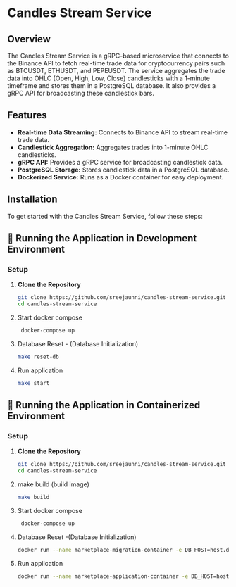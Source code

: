 
# Candles Stream Service

## Overview
The Candles Stream Service is a gRPC-based microservice that connects to the Binance API to fetch real-time trade data for cryptocurrency pairs such as BTCUSDT, ETHUSDT, and PEPEUSDT. The service aggregates the trade data into OHLC (Open, High, Low, Close) candlesticks with a 1-minute timeframe and stores them in a PostgreSQL database. It also provides a gRPC API for broadcasting these candlestick bars.

## Features
- **Real-time Data Streaming:** Connects to Binance API to stream real-time trade data.
- **Candlestick Aggregation:** Aggregates trades into 1-minute OHLC candlesticks.
- **gRPC API:** Provides a gRPC service for broadcasting candlestick data.
- **PostgreSQL Storage:** Stores candlestick data in a PostgreSQL database.
- **Dockerized Service:** Runs as a Docker container for easy deployment.

## Installation
To get started with the Candles Stream Service, follow these steps:


## 🚀 **Running the Application in Development Environment**

### Setup

1. **Clone the Repository**

   ```bash
   git clone https://github.com/sreejaunni/candles-stream-service.git
   cd candles-stream-service
   
2. Start docker compose

   ```bash
    docker-compose up
    ```
   
3. Database Reset - (Database Initialization)
   ```bash
   make reset-db
   ```
3. Run application

   ```bash
   make start
   ```

## 🚀 **Running the Application in Containerized Environment**


### Setup

1. **Clone the Repository**

   ```bash
   git clone https://github.com/sreejaunni/candles-stream-service.git
   cd candles-stream-service

2. make build  (build image)
   ```bash
   make build
   ```
3. Start docker compose

   ```bash
    docker-compose up
    ```

3. Database Reset -(Database Initialization)

   ```bash
   docker run --name marketplace-migration-container -e DB_HOST=host.docker.internal marketplace-app ./app reset-database
   ```
4. Run application

   ```bash
   docker run --name marketplace-application-container -e DB_HOST=host.docker.internal marketplace-app ./app server
   ```



